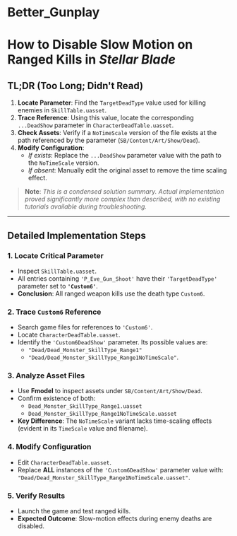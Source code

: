 # Better_Gunplay
# How to Disable Slow Motion on Ranged Kills in *Stellar Blade*

## TL;DR (Too Long; Didn't Read)
1. **Locate Parameter**: Find the `TargetDeadType` value used for killing enemies in `SkillTable.uasset`.  
2. **Trace Reference**: Using this value, locate the corresponding `...DeadShow` parameter in `CharacterDeadTable.uasset`.  
3. **Check Assets**: Verify if a `NoTimeScale` version of the file exists at the path referenced by the parameter (`SB/Content/Art/Show/Dead`).  
4. **Modify Configuration**:  
   - *If exists*: Replace the `...DeadShow` parameter value with the path to the `NoTimeScale` version.  
   - *If absent*: Manually edit the original asset to remove the time scaling effect.  

> **Note**: *This is a condensed solution summary. Actual implementation proved significantly more complex than described, with no existing tutorials available during troubleshooting.*

---

## Detailed Implementation Steps

### 1. Locate Critical Parameter
- Inspect `SkillTable.uasset`.  
- All entries containing `'P_Eve_Gun_Shoot'` have their `'TargetDeadType'` parameter set to **`'Custom6'`**.  
- **Conclusion**: All ranged weapon kills use the death type `Custom6`.

### 2. Trace `Custom6` Reference
- Search game files for references to `'Custom6'`.  
- Locate `CharacterDeadTable.uasset`.  
- Identify the `'Custom6DeadShow'` parameter. Its possible values are:  
  - `"Dead/Dead_Monster_SkillType_Range1"`  
  - `"Dead/Dead_Monster_SkillType_Range1NoTimeScale"`.

### 3. Analyze Asset Files
- Use **Fmodel** to inspect assets under `SB/Content/Art/Show/Dead`.  
- Confirm existence of both:  
  - `Dead_Monster_SkillType_Range1.uasset`  
  - `Dead_Monster_SkillType_Range1NoTimeScale.uasset`  
- **Key Difference**: The `NoTimeScale` variant lacks time-scaling effects (evident in its `TimeScale` value and filename).

### 4. Modify Configuration
- Edit `CharacterDeadTable.uasset`.  
- Replace **ALL** instances of the `'Custom6DeadShow'` parameter value with:  
  `"Dead/Dead_Monster_SkillType_Range1NoTimeScale.uasset"`.

### 5. Verify Results
- Launch the game and test ranged kills.  
- **Expected Outcome**: Slow-motion effects during enemy deaths are disabled.
